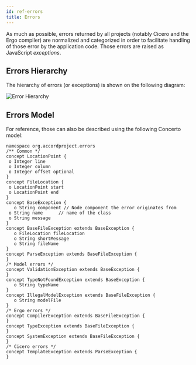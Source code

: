 ```yaml
---
id: ref-errors
title: Errors
---
```


 As much as possible, errors returned by all projects (notably Cicero and the Ergo compiler) are normalized and categorized in order to facilitate handling of those error by the application code. Those errors are raised as JavaScript _exceptions_.

 ## Errors Hierarchy

 The hierarchy of errors (or exceptions) is shown on the following diagram:

 ![Error Hierarchy](assets/exceptions.png)

 ## Errors Model

 For reference, those can also be described using the following Concerto model:

 ```ergo
namespace org.accordproject.errors
 /** Common */
concept LocationPoint {
  o Integer line
  o Integer column
  o Integer offset optional
}
concept FileLocation {
  o LocationPoint start
  o LocationPoint end
}
 concept BaseException {
	o String component // Node component the error originates from
  o String name      // name of the class
  o String message
}
concept BaseFileException extends BaseException {
	o FileLocation fileLocation
	o String shortMessage
	o String fileName
}
concept ParseException extends BaseFileException {
}
 /* Model errors */
concept ValidationException extends BaseException {
}
concept TypeNotFoundException extends BaseException {
	o String typeName
}
concept IllegalModelException extends BaseFileException {
	o String modelFile
}
 /* Ergo errors */
concept CompilerException extends BaseFileException {
}
concept TypeException extends BaseFileException {
}
concept SystemException extends BaseFileException {
}
 /* Cicero errors */
concept TemplateException extends ParseException {
}
```